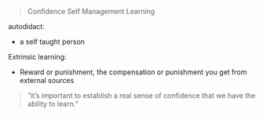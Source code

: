 >Confidence
>Self Management
>Learning

autodidact: 
- a self taught person

Extrinsic learning:
- Reward or punishment, the compensation or punishment you get from external sources


> “it’s important to establish a real sense of confidence that we have the ability to learn.”


